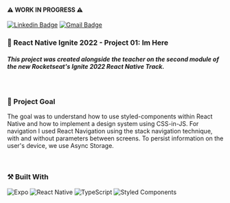 #### ⚠️ WORK IN PROGRESS ⚠️

[![Linkedin Badge](https://img.shields.io/badge/-guilhermerera-blue?style=flat-square&logo=Linkedin&logoColor=white&link=https://www.linkedin.com/in/guilhermerera/)](https://www.linkedin.com/in/guilhermerera/)
[![Gmail Badge](https://img.shields.io/badge/-hello@rera.dev-c14438?style=flat-square&logo=Gmail&logoColor=white&link=mailto:hello@rera.dev)](mailto:hello@rera.dev)

### 🚀 React Native Ignite 2022 - Project 01: Im Here

##### This project was created alongside the teacher on the second module of the new Rocketseat's Ignite 2022 React Native Track.

<br>

<!-- ### 💻 Screenshots

![](./images/screenshot/screenshot.png)

<br> -->

<!-- ### 🔎 Live View

- [Live Site Link](https://01-ignite-feed.vercel.app)

<br> -->

### 🎯 Project Goal

The goal was to understand how to use styled-components within React Native and how to implement a design system using CSS-in-JS. For navigation I used React Navigation using the stack navigation technique, with and without parameters between screens. To persist information on the user's device, we use Async Storage.

<br>

### ⚒️ Built With

![Expo](https://img.shields.io/badge/expo-1C1E24?style=flat&logo=expo&logoColor=#D04A37) ![React Native](https://img.shields.io/badge/react_native-%2320232a.svg?style=flat&logo=react&logoColor=%2361DAFB) ![TypeScript](https://img.shields.io/badge/typescript-%23007ACC.svg?style=flat&logo=typescript&logoColor=white) ![Styled Components](https://img.shields.io/badge/styled--components-DB7093?style=flat&logo=styled-components&logoColor=white)
